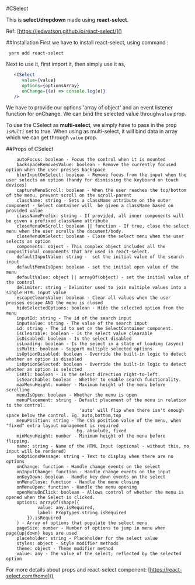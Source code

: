 #CSelect

This is __select/dropdown__ made using **react-select**.

Ref: [https://jedwatson.github.io/react-select/]() 

##Installation
First we have to install react-select, using command :

```
 yarn add react-select
```
Next to use it, first import it, then simply use it as,

```jsx harmony
   <CSelect
      value={value}
      options={optionsArray}
      onChange={(e) => console.log(e)}
   />
```
We have to provide our options 'array of object' and an event listener function for onChange. 
We can bind the selected value through`value` prop.

To use the CSelect as **multi-select**, we simply have to pass in the prop *`isMulti`* set to true.
When using as multi-select, it will bind data in array which we can get through `value` prop.

##Props of CSelect
```text
    autoFocus: boolean - Focus the control when it is mounted
    backspaceRemovesValue: boolean - Remove the currently focused option when the user presses backspace 
    blurInputOnSelect: boolean - Remove focus from the input when the user selects an option (handy for dismissing the keyboard on touch devices)
    captureMenuScroll: boolean - When the user reaches the top/bottom of the menu, prevent scroll on the scroll-parent
    className: string - Sets a className attribute on the outer component - Select container will  be given a className based on provided value
    classNamePrefix: string - If provided, all inner components will be given a prefixed className attribute
    closeMenuOnScroll: boolean || function - If true, close the select menu when the user scrolls the document/body.
    closeMenuOnSelect: boolean - Close the select menu when the user selects an option
    components: object - This complex object includes all the compositional components that are used in react-select.
    defaultInputValue: string -  set the initial value of the search input
    defaultMenuIsOpen: boolean - set the initial open value of the menu
    defaultValue: object || arrayOf(object) - set the initial value of the control
    delimiter: string - Delimiter used to join multiple values into a single HTML Input value
    escapeClearsValue: boolean - Clear all values when the user presses escape AND the menu is closed
    hideSelectedOptions: boolean - Hide the selected option from the menu
    inputId: string - The id of the search input
    inputValue: string - The value of the search input
    id: string - The id to set on the SelectContainer component.
    isClearable: boolean - Is the select value clearable
    isDisabled: boolean - Is the select disabled
    isLoading: boolean - Is the select in a state of loading (async)
    isMulti: boolean - Support multiple selected options
    isOptionDisabled: boolean - Override the built-in logic to detect whether an option is disabled
    isOptionSelected: boolean - Override the built-in logic to detect whether an option is selected
    isRtl: boolean - Is the select direction right-to-left.
    isSearchable: boolean - Whether to enable search functionality.
    maxMenuHeight: number - Maximum height of the menu before scrolling
    menuIsOpen: boolean - Whether the menu is open
    menuPlacement: string - Default placement of the menu in relation to the control. 
                            'auto' will flip when there isn't enough space below the control. Eg. auto,bottom,top
    menuPosition: string - The CSS position value of the menu, when "fixed" extra layout management is required 
                           Eg. absolute, fixed
    minMenuHeight: number - Minimum height of the menu before flipping.
    name: string - Name of the HTML Input (optional - without this, no input will be rendered)
    noOptionsMessage: string - Text to display when there are no options
    onChange: function - Handle change events on the select
    onInputChange: function - Handle change events on the input
    onKeyDown: boolean - Handle key down events on the select
    onMenuClose: function - Handle the menu closing
    onMenuOpen: function - Handle the menu opening
    openMenuOnClick: boolean - Allows control of whether the menu is opened when the Select is clicked.
    options: arrayOf(shape({
            value: any.isRequired,
            label: PropTypes.string.isRequired
        }).isRequired
    ) - Array of options that populate the select menu
    pageSize: number - Number of options to jump in menu when page{up|down} keys are used
    placeholder: string - Placeholder for the select value
    styles: object - Style modifier methods
    theme: object - Theme modifier method
    value: any - The value of the select; reflected by the selected option
```
For more details about props and react-select component: [https://react-select.com/home]()